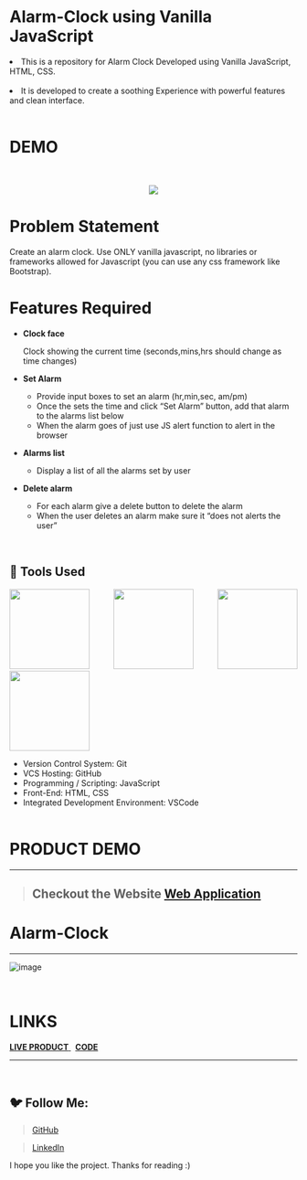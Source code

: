 # Alarm-Clock using Vanilla JavaScript

<li>This is a repository for Alarm Clock Developed using Vanilla JavaScript, HTML, CSS.</li>
<br>
<li> It is developed to create a soothing Experience with powerful features and clean interface.</li>
<br>


# DEMO
<br>

<p align="center">
<img src="https://user-images.githubusercontent.com/86460997/214771189-ed36d8e6-ca65-4496-a287-1b2d53ed69ef.gif">
</p>




# Problem Statement

Create an alarm clock. Use ONLY vanilla javascript, no libraries or frameworks allowed for Javascript (you can use any css framework like Bootstrap).
<br>

# Features Required

- <b>Clock face</b><br>

  Clock showing the current time (seconds,mins,hrs should change as time changes)

- <b>Set Alarm</b> <br>

  - Provide input boxes to set an alarm (hr,min,sec, am/pm)
  - Once the sets the time and click “Set Alarm” button, add that alarm to the alarms list below
  - When the alarm goes of just use JS alert function to alert in the browser

- <b>Alarms list</b> <br>

  - Display a list of all the alarms set by user
 
- <b>Delete alarm</b> <br>
  - For each alarm give a delete button to delete the alarm
  - When the user deletes an alarm make sure it “does not alerts the user”

<br>


## 🔨 Tools Used

<p align="justify">
<img height="140" width="140" src="https://www.w3.org/html/logo/downloads/HTML5_Logo_256.png">
<img height="140" width="140" src="https://logodix.com/logo/470309.png">
<img height="140" width="140" src="https://upload.wikimedia.org/wikipedia/commons/6/6a/JavaScript-logo.png">
<img height="140" width="140" src="https://code.visualstudio.com/assets/apple-touch-icon.png">
</p>


-  Version Control System: Git
-  VCS Hosting: GitHub
-  Programming / Scripting: JavaScript
-  Front-End: HTML, CSS
-  Integrated Development Environment: VSCode
   <br/>
   <br/>
   

# PRODUCT DEMO

<hr>

> ## Checkout the Website [Web Application](https://saurabhdixit93.github.io/ClockAlaram/)




# Alarm-Clock

<hr>

![image](https://user-images.githubusercontent.com/86460997/209670687-29872ef1-b548-416f-8106-2149aa24c0f9.png)


<br>

# LINKS

 <!-- Page demo--> 
 <a href = "https://saurabhdixit93.github.io/ClockAlaram/" target="_blank" > <b>LIVE PRODUCT</b> </a>  &nbsp; <!-- repositary--> <a href = "https://saurabhdixit93.github.io/ClockAlaram/" target="_blank"> <b>CODE</b> </a> <br> 

--------------------------------------------------------------------------------------------------------------------------------------------------------
<br>

   ## 🐦 Follow Me:

> [GitHub](https://github.com/msh4699)


> [LinkedIn](https://www.linkedin.com/in/mansi-sharma-4548a7188/)


I hope you like the project. Thanks for reading :)
